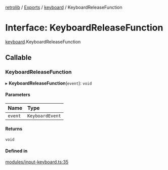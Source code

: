 [retrolib](../README.md) / [Exports](../modules.md) / [keyboard](../modules/keyboard.md) / KeyboardReleaseFunction

# Interface: KeyboardReleaseFunction

[keyboard](../modules/keyboard.md).KeyboardReleaseFunction

## Callable

### KeyboardReleaseFunction

▸ **KeyboardReleaseFunction**(`event`): `void`

#### Parameters

| Name | Type |
| :------ | :------ |
| `event` | `KeyboardEvent` |

#### Returns

`void`

#### Defined in

[modules/input-keyboard.ts:35](https://github.com/philbgarner/retrolib/blob/9aaca2e/src/modules/input-keyboard.ts#L35)
